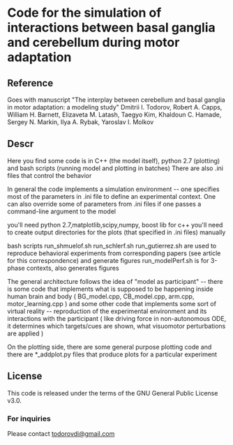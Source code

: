 # Code for the simulation of interactions between basal ganglia and cerebellum during motor adaptation

## Reference

Goes with manuscript "The interplay between cerebellum and basal ganglia in motor adaptation: a modeling study"
Dmitrii I. Todorov, Robert A. Capps, William H. Barnett, Elizaveta M. Latash, Taegyo Kim, Khaldoun C. Hamade, Sergey N. Markin, Ilya A. Rybak, Yaroslav I. Molkov

## Descr

Here you find some code is in C++ (the model itself), python 2.7 (plotting) and bash scripts (running model and plotting in batches)
There are also .ini files that control the behavior

In general the code implements a simulation environment -- one specifies most of the parameters in .ini file to define an experimental context.
One can also override some of parameters from .ini files if one passes a command-line argument to the model

you'll need python 2.7,matplotlib,scipy,numpy,  boost lib for c++
you'll need to create output directories for the plots (that specified in .ini files) manually

bash scripts
  run_shmuelof.sh
  run_schlerf.sh
  run_gutierrez.sh
are used to reproduce behavioral experiments from corresponding papers (see article for this correspondence) and generate figures
  run_modelPerf.sh is for 3-phase contexts, also generates figures


The general architecture follows the idea of "model as participant" -- there is some code
that implements what is supposed to be happening inside human brain and body ( BG_model.cpp, CB_model.cpp, arm.cpp, motor_learning.cpp ) 
and some other code that implements some sort of virtual reality -- reproduction of the experimental environment and its interactions with the participant ( like driving force in non-autonomous ODE, it determines which targets/cues are shown, what visuomotor perturbations are applied )

On the plotting side, there are some general purpose plotting code and there are *_addplot.py 
files that produce plots for a particular experiment

## License

This code is released under the terms of the GNU General Public License v3.0.

### For inquiries 
Please contact todorovdi@gmail.com
